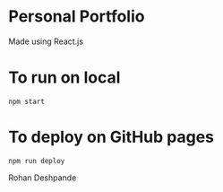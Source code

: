 # Personal Portfolio
Made using React.js

# To run on local
```npm start```

# To deploy on GitHub pages
```npm run deploy```

Rohan Deshpande